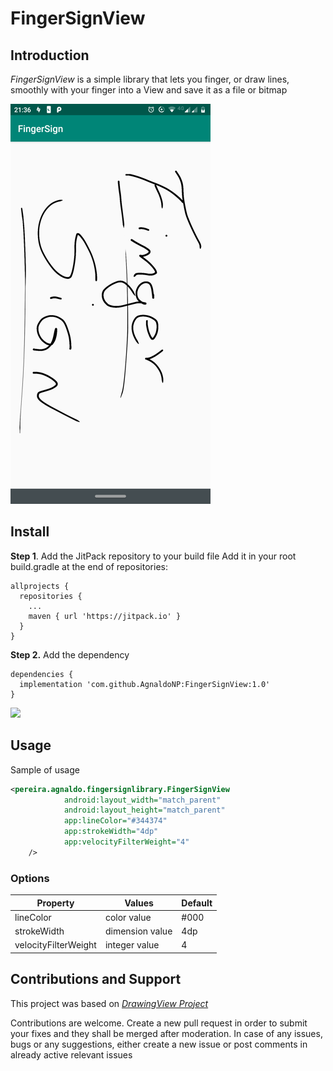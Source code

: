 # FingerSignView


## Introduction
*FingerSignView* is a simple library that lets you finger, or draw lines, smoothly with your finger into a View and save it as a file or bitmap

![Screenshot](https://raw.githubusercontent.com/AgnaldoNP/FingerSignView/master/screenshot/screenshot.png)

## Install

**Step 1**. Add the JitPack repository to your build file
Add it in your root build.gradle at the end of repositories:
```
allprojects {
  repositories {
    ...
    maven { url 'https://jitpack.io' }
  }
}
```
**Step 2.** Add the dependency
```
dependencies {
  implementation 'com.github.AgnaldoNP:FingerSignView:1.0'
}
```
[![](https://jitpack.io/v/AgnaldoNP/FingerSignView.svg)](https://jitpack.io/#AgnaldoNP/FingerSignView)


## Usage

Sample of usage
```xml
<pereira.agnaldo.fingersignlibrary.FingerSignView
            android:layout_width="match_parent"
            android:layout_height="match_parent"
            app:lineColor="#344374"
            app:strokeWidth="4dp"
            app:velocityFilterWeight="4"
    />
```
### Options
| Property             | Values                           | Default |
|----------------------|----------------------------------|---------|
| lineColor            | color value                      | #000    |
| strokeWidth          | dimension value                  | 4dp     |
| velocityFilterWeight | integer value                    | 4       |


## Contributions and Support

This project was based on *[DrawingView Project](https://github.com/roscrazy/DrawingView)*

Contributions are welcome. Create a new pull request in order to submit your fixes and they shall be merged after moderation. In case of any issues, bugs or any suggestions, either create a new issue or post comments in already active relevant issues
